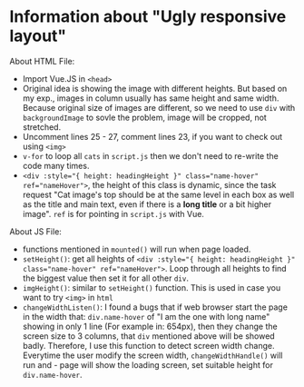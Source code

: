 # Information about "Ugly responsive layout"

About HTML File:
  - Import Vue.JS in `<head>`
  - Original idea is showing the image with different heights. But based on my exp., images in column usually has same height and same width. Because original size of images are different, so we need to use `div` with `backgroundImage` to sovle the problem, image will be cropped, not stretched.
  - Uncomment lines 25 - 27, comment lines 23, if you want to check out using `<img>`
  - `v-for` to loop all `cats` in `script.js` then we don't need to re-write the code many times.
  - `<div :style="{ height: headingHeight }" class="name-hover" ref="nameHover">`, the height of this class is dynamic, since the task request "Cat image's top should be at the same level in each box as well as the title and main text, even if there is a **long title** or a bit higher image". `ref` is for pointing in `script.js` with Vue.

About JS File:
  - functions mentioned in `mounted()` will run when page loaded.
  - `setHeight()`: get all heights of `<div :style="{ height: headingHeight }" class="name-hover" ref="nameHover">`. Loop through all heights to find the biggest value then set it for all other `div`.
  - `imgHeight()`: similar to `setHeight()` function. This is used in case you want to try `<img>` in `html`
  - `changeWidthListen()`: I found a bugs that if web browser start the page in the width that: `div.name-hover` of "I am the one with long name" showing in only 1 line (For example in: 654px), then they change the screen size to 3 columns, that `div` mentioned above will be showed badly. Therefore, I use this function to detect screen width change. Everytime the user modify the screen width, `changeWidthHandle()` will run and - page will show the loading screen, set suitable height for `div.name-hover`.
